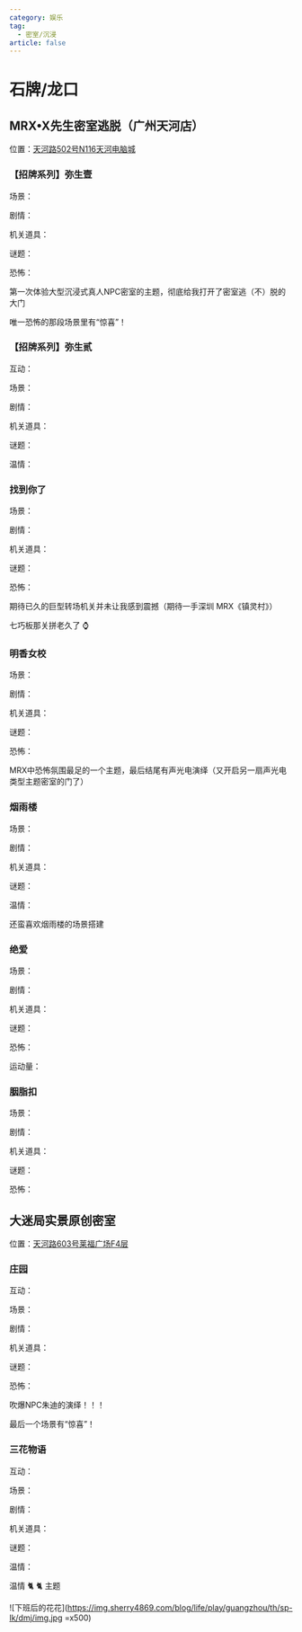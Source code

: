 ```yaml
---
category: 娱乐
tag:
  - 密室/沉浸
article: false
---
```


# 石牌/龙口

## MRX•X先生密室逃脱（广州天河店）

<span class="icon iconfont icon-locate"></span> 位置：<a href="https://ditu.amap.com/place/B0H63M6721" target="_blank">天河路502号N116天河电脑城</a>

### 【招牌系列】弥生壹

<div><p>场景：<el-rate model-value="4" disabled /></p></div>

<div><p>剧情：<el-rate model-value="3.5" disabled /></p></div>

<div><p>机关道具：<el-rate model-value="4" disabled /></p></div>

<div><p>谜题：<el-rate model-value="3.5" disabled /></p></div>

<div><p>恐怖：<el-rate model-value="0.5" disabled /></p></div>

第一次体验大型沉浸式真人NPC密室的主题，彻底给我打开了密室逃（不）脱的大门

唯一恐怖的那段场景里有“惊喜”！

### 【招牌系列】弥生贰

<div><p>互动：<el-rate model-value="2" disabled /></p></div>

<div><p>场景：<el-rate model-value="3.5" disabled /></p></div>

<div><p>剧情：<el-rate model-value="3" disabled /></p></div>

<div><p>机关道具：<el-rate model-value="3" disabled /></p></div>

<div><p>谜题：<el-rate model-value="3" disabled /></p></div>

<div><p>温情：<el-rate model-value="3" disabled /></p></div>

### 找到你了

<div><p>场景：<el-rate model-value="4.5" disabled /></p></div>

<div><p>剧情：<el-rate model-value="3.5" disabled /></p></div>

<div><p>机关道具：<el-rate model-value="4" disabled /></p></div>

<div><p>谜题：<el-rate model-value="3.5" disabled /></p></div>

<div><p>恐怖：<el-rate model-value="1" disabled /></p></div>

期待已久的巨型转场机关并未让我感到震撼（期待一手深圳 MRX《镇灵村》）

七巧板那关拼老久了 :watch:

### 明香女校

<div><p>场景：<el-rate model-value="3" disabled /></p></div>

<div><p>剧情：<el-rate model-value="2.5" disabled /></p></div>

<div><p>机关道具：<el-rate model-value="2.5" disabled /></p></div>

<div><p>谜题：<el-rate model-value="2" disabled /></p></div>

<div><p>恐怖：<el-rate model-value="2" disabled /></p></div>

MRX中恐怖氛围最足的一个主题，最后结尾有声光电演绎（又开启另一扇声光电类型主题密室的门了）

### 烟雨楼

<div><p>场景：<el-rate model-value="4" disabled /></p></div>

<div><p>剧情：<el-rate model-value="2.5" disabled /></p></div>

<div><p>机关道具：<el-rate model-value="2" disabled /></p></div>

<div><p>谜题：<el-rate model-value="1.5" disabled /></p></div>

<div><p>温情：<el-rate model-value="2.5" disabled /></p></div>

还蛮喜欢烟雨楼的场景搭建

### 绝爱

<div><p>场景：<el-rate model-value="1.5" disabled /></p></div>

<div><p>剧情：<el-rate model-value="2" disabled /></p></div>

<div><p>机关道具：<el-rate model-value="1.5" disabled /></p></div>

<div><p>谜题：<el-rate model-value="1.5" disabled /></p></div>

<div><p>恐怖：<el-rate model-value="0.5" disabled /></p></div>

<div><p>运动量：<el-rate model-value="2" disabled /></p></div>

### 胭脂扣

<div><p>场景：<el-rate model-value="2" disabled /></p></div>

<div><p>剧情：<el-rate model-value="2" disabled /></p></div>

<div><p>机关道具：<el-rate model-value="2" disabled /></p></div>

<div><p>谜题：<el-rate model-value="2" disabled /></p></div>

<div><p>恐怖：<el-rate model-value="0.5" disabled /></p></div>

## 大迷局实景原创密室

<span class="icon iconfont icon-locate"></span> 位置：<a href="https://ditu.amap.com/place/B0H2PSP36Z" target="_blank">天河路603号莱福广场F4层</a>

### 庄园

<div><p>互动：<el-rate model-value="4" disabled /></p></div>

<div><p>场景：<el-rate model-value="4" disabled /></p></div>

<div><p>剧情：<el-rate model-value="4" disabled /></p></div>

<div><p>机关道具：<el-rate model-value="3" disabled /></p></div>

<div><p>谜题：<el-rate model-value="2.5" disabled /></p></div>

<div><p>恐怖：<el-rate model-value="2" disabled /></p></div>

吹爆NPC朱迪的演绎！！！

最后一个场景有“惊喜”！

### 三花物语

<div><p>互动：<el-rate model-value="4" disabled /></p></div>

<div><p>场景：<el-rate model-value="3.5" disabled /></p></div>

<div><p>剧情：<el-rate model-value="4" disabled /></p></div>

<div><p>机关道具：<el-rate model-value="3" disabled /></p></div>

<div><p>谜题：<el-rate model-value="2" disabled /></p></div>

<div><p>温情：<el-rate model-value="5" disabled /></p></div>

温情 :cat2: :cat2: 主题

![下班后的花花](https://img.sherry4869.com/blog/life/play/guangzhou/th/sp-lk/dmj/img.jpg =x500)